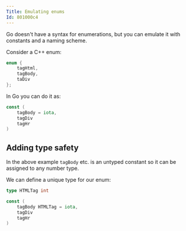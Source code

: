 ```yaml
---
Title: Emulating enums
Id: 801000c4
---
```

Go doesn't have a syntax for enumerations, but you can emulate it with constants and a naming scheme.

Consider a C++ enum:
```c++
enum {
    tagHtml,
    tagBody,
    taDiv
};
```

In Go you can do it as:
```go
const (
    tagBody = iota,
    tagDiv
    tagHr
)
```

## Adding type safety

In the above example `tagBody` etc. is an untyped constant so it can be assigned to any number type.

We can define a unique type for our enum:
```go
type HTMLTag int

const (
    tagBody HTMLTag = iota,
    tagDiv
    tagHr
)
```
